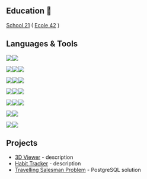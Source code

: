 ## Education 📖
[School 21](https://21-school.ru/) ( [Ecole 42](https://42.fr/en/homepage/) )

## Languages & Tools
<img src="https://img.shields.io/badge/C-A8B9CC.svg?style=for-the-badge&logo=C&logoColor=black"/><img src="https://img.shields.io/badge/C++-00599C.svg?style=for-the-badge&logo=C++&logoColor=white"/>

<img src="https://img.shields.io/badge/Qt-41CD52.svg?style=for-the-badge&logo=Qt&logoColor=white"/><img src="https://img.shields.io/badge/GTK-7FE719.svg?style=for-the-badge&logo=GTK&logoColor=white"/><img src="https://img.shields.io/badge/OpenGL-5586A4.svg?style=for-the-badge&logo=OpenGL&logoColor=white"/>

<img src="https://img.shields.io/badge/C%20Sharp-239120.svg?style=for-the-badge&logo=C-Sharp&logoColor=white"/><img src="https://img.shields.io/badge/.NET-512BD4.svg?style=for-the-badge&logo=dotnet&logoColor=white"/><img src="https://img.shields.io/badge/Xamarin-3498DB.svg?style=for-the-badge&logo=Xamarin&logoColor=white"/>

<img src="https://img.shields.io/badge/Git-F05032.svg?style=for-the-badge&logo=Git&logoColor=white"/><img src="https://img.shields.io/badge/GitLab-FC6D26.svg?style=for-the-badge&logo=GitLab&logoColor=white"/><img src="https://img.shields.io/badge/Docker-2496ED.svg?style=for-the-badge&logo=Docker&logoColor=white"/>

<img src="https://img.shields.io/badge/Linux-FCC624.svg?style=for-the-badge&logo=Linux&logoColor=black"/><img src="https://img.shields.io/badge/Ubuntu-E95420.svg?style=for-the-badge&logo=Ubuntu&logoColor=white"/><img src="https://img.shields.io/badge/GNU%20Bash-4EAA25.svg?style=for-the-badge&logo=GNU-Bash&logoColor=white"/>

<img src="https://img.shields.io/badge/PostgreSQL-4169E1.svg?style=for-the-badge&logo=PostgreSQL&logoColor=white"/><img src="https://img.shields.io/badge/SQLite-003B57.svg?style=for-the-badge&logo=SQLite&logoColor=white"/>

<img src="https://img.shields.io/badge/Slack-4A154B.svg?style=for-the-badge&logo=Slack&logoColor=white"/><img src="https://img.shields.io/badge/Discord-5865F2.svg?style=for-the-badge&logo=Discord&logoColor=white"/>

## Projects
- [3D Viewer](https://github.com/quieneemi/3DViewer) - description
- [Habit Tracker](https://github.com/quieneemi/HabitTrakcer) - description
- [Travelling Salesman Problem](https://github.com/quieneemi/TravellingSalesmanProblem) - PostgreSQL solution
